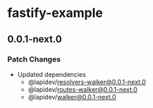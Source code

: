 # fastify-example

## 0.0.1-next.0

### Patch Changes

- Updated dependencies
  - @lapidev/resolvers-walker@0.0.1-next.0
  - @lapidev/routes-walker@0.0.1-next.0
  - @lapidev/walker@0.0.1-next.0
